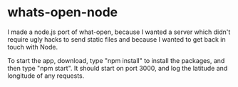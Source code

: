 # whats-open-node
I made a node.js port of what-open, because I wanted a server which didn't require ugly hacks to send static files and because I wanted to get back in touch with Node.

To start the app, download, type "npm install" to install the packages, and then type "npm start". It should start on port 3000, and log the latitude and longitude of any requests.

